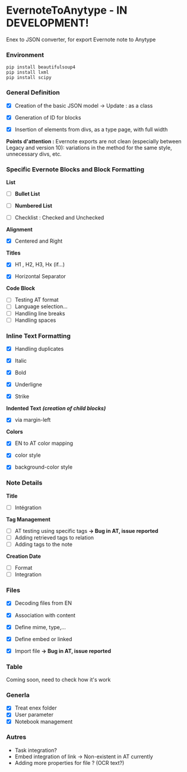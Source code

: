 # EvernoteToAnytype - IN DEVELOPMENT!
Enex to JSON converter, for export Evernote note to Anytype

### Environment
```
pip install beautifulsoup4
pip install lxml
pip install scipy
```

### General Definition
- [x] Creation of the basic JSON model -> Update : as a class
- [x] Generation of ID for blocks
- [x]  Insertion of elements from divs, as a type page, with full width


**Points d'attention :**
Evernote exports are not clean (especially between Legacy and version 10): variations in the method for the same style, unnecessary divs, etc.

### Specific Evernote Blocks and Block Formatting

**List**
- [ ] **Bullet List**
- [ ] **Numbered List**
- [ ] Checklist : Checked and Unchecked


**Alignment**
- [x] Centered and Right


**Titles**
- [x] H1 , H2, H3, Hx (if...)


- [x] Horizontal Separator

**Code Block**
- [ ] Testing AT format 
- [ ] Language selection...
- [ ] Handling line breaks
- [ ] Handling spaces

### Inline Text Formatting
- [x] Handling duplicates
- [x] Italic
- [x] Bold
- [x] Underligne
- [x] Strike


**Indented Text**
**_(creation of child blocks)_**
- [x] via margin-left


**Colors**
- [x] EN to AT color mapping
- [x] color style
- [x] background-color style


### Note Details
**Title**
- [ ] Intégration

**Tag Management**
- [ ] AT testing using specific tags **-> Bug in AT, issue reported**
- [ ] Adding retrieved tags to relation
- [ ] Adding tags to the note

**Creation Date**
- [ ] Format
- [ ] Integration

### Files
- [x] Decoding files from EN
- [X] Association with content
- [x] Define mime, type,...
- [X] Define embed or linked
- [X] Import file **-> Bug in AT, issue reported**


### Table
Coming soon, need to check how it's work

### Generla
- [X] Treat enex folder
- [X] User parameter
- [X] Notebook management

### Autres
- Task integration?
- Embed integration of link -> Non-existent in AT currently
- Adding more properties for file ? (OCR text?)
